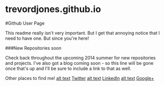trevordjones.github.io
======================

#Github User Page

This readme really isn't very important. But I get that annoying notice that I need to have one. But since you're here!

###New Repositories soon

Check back throughout the upcoming 2014 summer for new repositories and projects.
I've also got a blog coming soon - so this line will be gone once that's up and I'll be sure to include a link to that as well.

Other places to find me!
[alt text](http://trevordjones.github.io/images/twitter.png) [Twitter](http://twitter.com/fantastictrevor)
[alt text](http://trevordjones.github.io/images/linkedin.png) [LinkedIn](https://www.linkedin.com/pub/trevor-jones/16/905/86)
[alt text](http://trevordjones.github.io/images/googleplus.png) [Google+](https://plus.google.com/+TrevorJones13)
